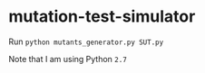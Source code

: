 # mutation-test-simulator

Run `python mutants_generator.py SUT.py`

Note that I am using Python `2.7`
